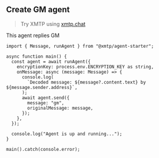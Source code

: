 ## Create GM agent

> Try XMTP using [xmtp.chat](https://xmtp.chat)

This agent replies GM

```tsx
import { Message, runAgent } from "@xmtp/agent-starter";

async function main() {
  const agent = await runAgent({
    encryptionKey: process.env.ENCRYPTION_KEY as string,
    onMessage: async (message: Message) => {
      console.log(
        `Decoded message: ${message?.content.text} by ${message.sender.address}`,
      );
      await agent.send({
        message: "gm",
        originalMessage: message,
      });
    },
  });

  console.log("Agent is up and running...");
}

main().catch(console.error);
```
